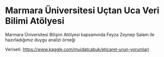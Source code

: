 # Marmara Üniversitesi Uçtan Uca Veri Bilimi Atölyesi
Marmara Üniversitesi Bilişim Atölyesi kapsamında Feyza Zeynep Salam ile hazırladığımız duygu analizi örneği

Veriseti: https://www.kaggle.com/mujdatcabuk/eticaret-urun-yorumlari
